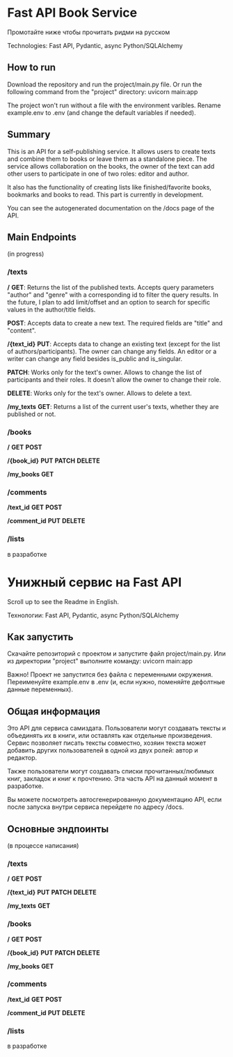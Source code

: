 # Fast API Book Service
Промотайте ниже чтобы прочитать ридми на русском

Technologies: Fast API, Pydantic, async Python/SQLAlchemy

## How to run

Download the repository and run the project/main.py file. Or run the following command from the "project" directory:
uvicorn main:app

The project won't run without a file with the environment varibles. Rename example.env to .env (and change the default variables if needed).

## Summary

This is an API for a self-publishing service. It allows users to create texts and combine them to books or leave them as a standalone piece. The service allows collaboration on the books, the owner of the text can add other users to participate in one of two roles: editor and author.

It also has the functionality of creating lists like finished/favorite books, bookmarks and books to read. This part is currently in development.

You can see the autogenerated documentation on the /docs page of the API.

## Main Endpoints
(in progress)
### /texts

<b>/</b>
<b>GET</b>: Returns the list of the published texts. Accepts query parameters "author" and "genre" with a corresponding id to filter the query results. In the future, I plan to add limit/offset and an option to search for specific values in the author/title fields.

<b>POST</b>: Accepts data to create a new text. The required fields are "title" and "content".

<b>/{text_id}</b>
<b>PUT</b>: Accepts data to change an existing text (except for the list of authors/participants). The owner can change any fields. An editor or a writer can change any field besides is_public and is_singular.

<b>PATCH</b>: Works only for the text's owner. Allows to change the list of participants and their roles. It doesn't allow the owner to change their role.

<b>DELETE</b>: Works only for the text's owner. Allows to delete a text.

<b>/my_texts</b>
<b>GET</b>: Returns a list of the current user's texts, whether they are published or not.

### /books

<b>/</b>
<b>GET</b>
<b>POST</b>

<b>/{book_id}</b>
<b>PUT</b>
<b>PATCH</b>
<b>DELETE</b>

<b>/my_books</b>
<b>GET</b>

### /comments

<b>/text_id</b>
<b>GET</b>
<b>POST</b>

<b>/comment_id</b>
<b>PUT</b>
<b>DELETE</b>

### /lists

в разработке

# Унижный сервис на Fast API
Scroll up to see the Readme in English.

Технологии: Fast API, Pydantic, async Python/SQLAlchemy

## Как запустить

Скачайте репозиторий с проектом и запустите файл project/main.py. Или из директории "project" выполните команду:
uvicorn main:app

Важно!
Проект не запустится без файла с переменными окружения. Переименуйте example.env в .env (и, если нужно, поменяйте дефолтные данные переменных).

## Общая информация

Это API для сервиса самиздата. Пользователи могут создавать тексты и объединять их в книги, или оставлять как отдельные произведения. Сервис позволяет писать тексты совместно, хозяин текста может добавить других пользователей в одной из двух ролей: автор и редактор.

Также пользователи могут создавать списки прочитанных/любимых книг, закладок и книг к прочтению. Эта часть API на данный момент в разработке.

Вы можете посмотреть автосгенерированную документацию API, если после запуска внутри сервиса перейдете по адресу /docs.

## Основные эндпоинты
(в процессе написания)
### /texts

<b>/</b>
<b>GET</b>
<b>POST</b>

<b>/{text_id}</b>
<b>PUT</b>
<b>PATCH</b>
<b>DELETE</b>

<b>/my_texts</b>
<b>GET</b>

<b></b>

### /books

<b>/</b>
<b>GET</b>
<b>POST</b>

<b>/{book_id}</b>
<b>PUT</b>
<b>PATCH</b>
<b>DELETE</b>

<b>/my_books</b>
<b>GET</b>

### /comments

<b>/text_id</b>
<b>GET</b>
<b>POST</b>

<b>/comment_id</b>
<b>PUT</b>
<b>DELETE</b>

### /lists

в разработке